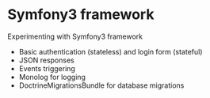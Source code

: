 Symfony3 framework
=========

Experimenting with Symfony3 framework
- Basic authentication (stateless) and login form (stateful)
- JSON responses
- Events triggering
- Monolog for logging
- DoctrineMigrationsBundle for database migrations
